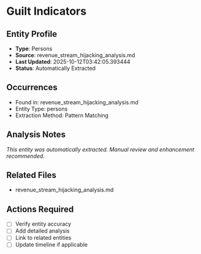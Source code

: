 # Guilt Indicators

## Entity Profile
- **Type**: Persons
- **Source**: revenue_stream_hijacking_analysis.md
- **Last Updated**: 2025-10-12T03:42:05.393444
- **Status**: Automatically Extracted

## Occurrences
- Found in: revenue_stream_hijacking_analysis.md
- Entity Type: persons
- Extraction Method: Pattern Matching

## Analysis Notes
*This entity was automatically extracted. Manual review and enhancement recommended.*

## Related Files
- revenue_stream_hijacking_analysis.md

## Actions Required
- [ ] Verify entity accuracy
- [ ] Add detailed analysis
- [ ] Link to related entities
- [ ] Update timeline if applicable
